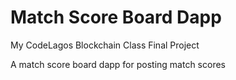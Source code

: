# Match Score Board Dapp

My CodeLagos Blockchain Class Final Project

A match score board dapp for posting match scores